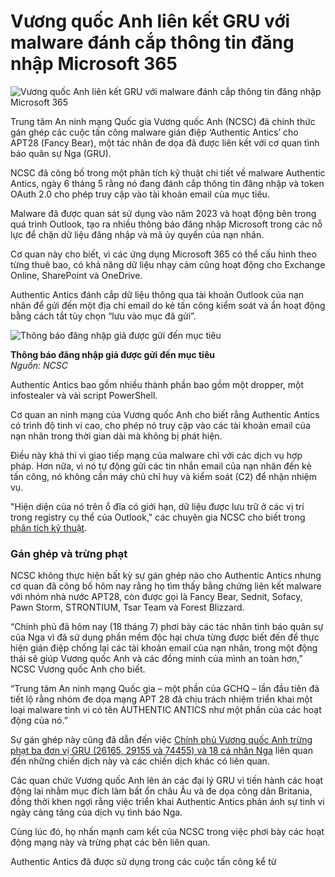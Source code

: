 # Vương quốc Anh liên kết GRU với malware đánh cắp thông tin đăng nhập Microsoft 365

![Vương quốc Anh liên kết GRU với malware đánh cắp thông tin đăng nhập Microsoft 365](https://www.bleepstatic.com/content/hl-images/2024/03/22/russian.jpg)

Trung tâm An ninh mạng Quốc gia Vương quốc Anh (NCSC) đã chính thức gán ghép các cuộc tấn công malware gián điệp ‘Authentic Antics’ cho APT28 (Fancy Bear), một tác nhân đe dọa đã được liên kết với cơ quan tình báo quân sự Nga (GRU).

NCSC đã công bố trong một phân tích kỹ thuật chi tiết về malware Authentic Antics, ngày 6 tháng 5 rằng nó đang đánh cắp thông tin đăng nhập và token OAuth 2.0 cho phép truy cập vào tài khoản email của mục tiêu.

Malware đã được quan sát sử dụng vào năm 2023 và hoạt động bên trong quá trình Outlook, tạo ra nhiều thông báo đăng nhập Microsoft trong các nỗ lực để chặn dữ liệu đăng nhập và mã ủy quyền của nạn nhân.

Cơ quan này cho biết, vì các ứng dụng Microsoft 365 có thể cấu hình theo từng thuê bao, có khả năng dữ liệu nhạy cảm cũng hoạt động cho Exchange Online, SharePoint và OneDrive.

Authentic Antics đánh cắp dữ liệu thông qua tài khoản Outlook của nạn nhân để gửi đến một địa chỉ email do kẻ tấn công kiểm soát và ẩn hoạt động bằng cách tắt tùy chọn “lưu vào mục đã gửi”.

![Thông báo đăng nhập giả được gửi đến mục tiêu](https://www.bleepstatic.com/images/news/u/1220909/2025/July/loginprompt.jpg)

**Thông báo đăng nhập giả được gửi đến mục tiêu**  
_Nguồn: NCSC_

Authentic Antics bao gồm nhiều thành phần bao gồm một dropper, một infostealer và vài script PowerShell.

Cơ quan an ninh mạng của Vương quốc Anh cho biết rằng Authentic Antics có trình độ tinh vi cao, cho phép nó truy cập vào các tài khoản email của nạn nhân trong thời gian dài mà không bị phát hiện.

Điều này khả thi vì giao tiếp mạng của malware chỉ với các dịch vụ hợp pháp. Hơn nữa, vì nó tự động gửi các tin nhắn email của nạn nhân đến kẻ tấn công, nó không cần máy chủ chỉ huy và kiểm soát (C2) để nhận nhiệm vụ.

"Hiện diện của nó trên ổ đĩa có giới hạn, dữ liệu được lưu trữ ở các vị trí trong registry cụ thể của Outlook," các chuyên gia NCSC cho biết trong [phân tích kỹ thuật](https://www.ncsc.gov.uk/static-assets/documents/malware-analysis-reports/authentic-antics/ncsc-mar-authentic%5Fantics.pdf).

### Gán ghép và trừng phạt

NCSC không thực hiện bất kỳ sự gán ghép nào cho Authentic Antics nhưng cơ quan đã công bố hôm nay rằng họ tìm thấy bằng chứng liên kết malware với nhóm nhà nước APT28, còn được gọi là Fancy Bear, Sednit, Sofacy, Pawn Storm, STRONTIUM, Tsar Team và Forest Blizzard.

“Chính phủ đã hôm nay (18 tháng 7) phơi bày các tác nhân tình báo quân sự của Nga vì đã sử dụng phần mềm độc hại chưa từng được biết đến để thực hiện gián điệp chống lại các tài khoản email của nạn nhân, trong một động thái sẽ giúp Vương quốc Anh và các đồng minh của mình an toàn hơn,” NCSC Vương quốc Anh cho biết.

“Trung tâm An ninh mạng Quốc gia – một phần của GCHQ – lần đầu tiên đã tiết lộ rằng nhóm đe dọa mạng APT 28 đã chịu trách nhiệm triển khai một loại malware tinh vi có tên AUTHENTIC ANTICS như một phần của các hoạt động của nó.”

Sự gán ghép này cũng đã dẫn đến việc [Chính phủ Vương quốc Anh trừng phạt ba đơn vị GRU (26165, 29155 và 74455) và 18 cá nhân Nga](https://www.gov.uk/government/news/uk-sanctions-russian-spies-at-the-heart-of-putins-malicious-regime) liên quan đến những chiến dịch này và các chiến dịch khác có liên quan.

Các quan chức Vương quốc Anh lên án các đại lý GRU vì tiến hành các hoạt động lai nhằm mục đích làm bất ổn châu Âu và đe dọa công dân Britania, đồng thời khen ngợi rằng việc triển khai Authentic Antics phản ánh sự tinh vi ngày càng tăng của dịch vụ tình báo Nga.

Cùng lúc đó, họ nhấn mạnh cam kết của NCSC trong việc phơi bày các hoạt động mạng này và trừng phạt các bên liên quan.

Authentic Antics đã được sử dụng trong các cuộc tấn công kể từ